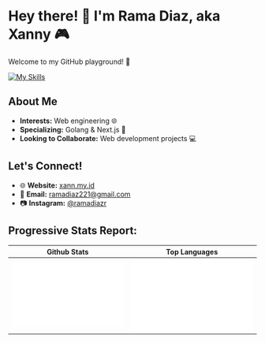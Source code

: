 # Hey there! 👋 I'm Rama Diaz, aka Xanny 🎮 

Welcome to my GitHub playground! 🚀

[![My Skills](https://skillicons.dev/icons?i=nextjs,go,react,js,ts,tailwind,postgres,redis,docker)](https://skillicons.dev)

## About Me
- **Interests:** Web engineering 🌐
- **Specializing:** Golang & Next.js 🚀
- **Looking to Collaborate:** Web development projects 💻

## Let's Connect!
- 🌐 **Website:** [xann.my.id](https://xann.my.id)
- 📧 **Email:** [ramadiaz221@gmail.com](mailto:ramadiaz221@gmail.com)
- 📷 **Instagram:** [@ramadiazr](https://www.instagram.com/ramadiazr/)

## Progressive Stats Report:

| **Github Stats** | **Top Languages** |
| --- | --- |
| [![Stats](https://raw.githubusercontent.com/ramadiaz/github-stats/master/generated/overview.svg#gh-dark-mode-only)](https://github.com/ramadiaz) | [![Top Langs](https://raw.githubusercontent.com/ramadiaz/github-stats/master/generated/languages.svg#gh-dark-mode-only)](https://github.com/ramadiaz) |

